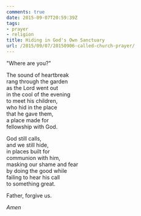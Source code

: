 ```yaml
---
comments: true
date: 2015-09-07T20:59:39Z
tags:
- prayer
- religion
title: Hiding in God's Own Sanctuary
url: /2015/09/07/20150906-called-church-prayer/
---
```


"Where are you?"

The sound of heartbreak  
rang through the garden  
as the Lord went out  
in the cool of the evening  
to meet his children,  
who hid in the place  
that he gave them,  
a place made for  
fellowship with God.

God still calls,  
and we still hide,  
in places built for  
communion with him,  
masking our shame and fear  
by doing the good while  
failing to hear his call  
to something great.

Father, forgive us.

*Amen*
